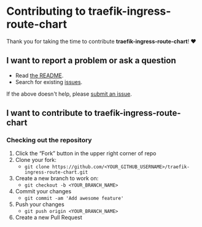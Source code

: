 # Contributing to traefik-ingress-route-chart

Thank you for taking the time to contribute **traefik-ingress-route-chart**! ❤️

## I want to report a problem or ask a question

- Read [the README](https://github.com/v-braun/traefik-ingress-route-chart/blob/master/README.md).
- Search for existing [issues](https://github.com/v-braun/traefik-ingress-route-chart/issues).

If the above doesn't help, please [submit an issue](https://github.com/v-braun/traefik-ingress-route-chart/issues).

## I want to contribute to traefik-ingress-route-chart

### Checking out the repository

1. Click the “Fork” button in the upper right corner of repo
2. Clone your fork:
    - `git clone https://github.com/<YOUR_GITHUB_USERNAME>/traefik-ingress-route-chart.git`
3. Create a new branch to work on:
    - `git checkout -b <YOUR_BRANCH_NAME>`    
4. Commit your changes 
    - `git commit -am 'Add awesome feature'`
5. Push your changes
    - `git push origin <YOUR_BRANCH_NAME>`
6. Create a new Pull Request
